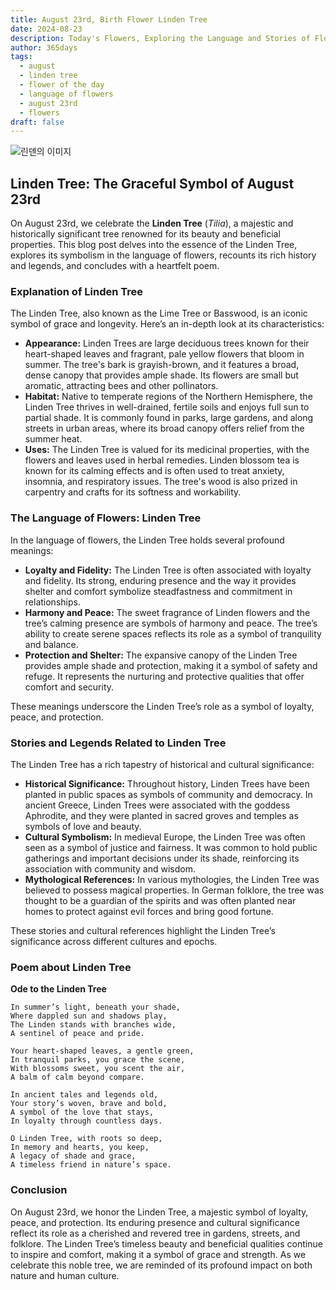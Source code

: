 ```yaml
---
title: August 23rd, Birth Flower Linden Tree
date: 2024-08-23
description: Today's Flowers, Exploring the Language and Stories of Flowers Linden Tree
author: 365days
tags:
  - august
  - linden tree
  - flower of the day
  - language of flowers
  - august 23rd
  - flowers
draft: false
---
```


![린덴의 이미지](https://cdn.pixabay.com/photo/2020/06/28/18/30/linde-5350285_1280.jpg#center)

## Linden Tree: The Graceful Symbol of August 23rd

On August 23rd, we celebrate the **Linden Tree** (*Tilia*), a majestic and historically significant tree renowned for its beauty and beneficial properties. This blog post delves into the essence of the Linden Tree, explores its symbolism in the language of flowers, recounts its rich history and legends, and concludes with a heartfelt poem.

### Explanation of Linden Tree

The Linden Tree, also known as the Lime Tree or Basswood, is an iconic symbol of grace and longevity. Here’s an in-depth look at its characteristics:

- **Appearance:** Linden Trees are large deciduous trees known for their heart-shaped leaves and fragrant, pale yellow flowers that bloom in summer. The tree's bark is grayish-brown, and it features a broad, dense canopy that provides ample shade. Its flowers are small but aromatic, attracting bees and other pollinators.
- **Habitat:** Native to temperate regions of the Northern Hemisphere, the Linden Tree thrives in well-drained, fertile soils and enjoys full sun to partial shade. It is commonly found in parks, large gardens, and along streets in urban areas, where its broad canopy offers relief from the summer heat.
- **Uses:** The Linden Tree is valued for its medicinal properties, with the flowers and leaves used in herbal remedies. Linden blossom tea is known for its calming effects and is often used to treat anxiety, insomnia, and respiratory issues. The tree's wood is also prized in carpentry and crafts for its softness and workability.

### The Language of Flowers: Linden Tree

In the language of flowers, the Linden Tree holds several profound meanings:

- **Loyalty and Fidelity:** The Linden Tree is often associated with loyalty and fidelity. Its strong, enduring presence and the way it provides shelter and comfort symbolize steadfastness and commitment in relationships.
- **Harmony and Peace:** The sweet fragrance of Linden flowers and the tree’s calming presence are symbols of harmony and peace. The tree’s ability to create serene spaces reflects its role as a symbol of tranquility and balance.
- **Protection and Shelter:** The expansive canopy of the Linden Tree provides ample shade and protection, making it a symbol of safety and refuge. It represents the nurturing and protective qualities that offer comfort and security.

These meanings underscore the Linden Tree’s role as a symbol of loyalty, peace, and protection.

### Stories and Legends Related to Linden Tree

The Linden Tree has a rich tapestry of historical and cultural significance:

- **Historical Significance:** Throughout history, Linden Trees have been planted in public spaces as symbols of community and democracy. In ancient Greece, Linden Trees were associated with the goddess Aphrodite, and they were planted in sacred groves and temples as symbols of love and beauty.
- **Cultural Symbolism:** In medieval Europe, the Linden Tree was often seen as a symbol of justice and fairness. It was common to hold public gatherings and important decisions under its shade, reinforcing its association with community and wisdom.
- **Mythological References:** In various mythologies, the Linden Tree was believed to possess magical properties. In German folklore, the tree was thought to be a guardian of the spirits and was often planted near homes to protect against evil forces and bring good fortune.

These stories and cultural references highlight the Linden Tree’s significance across different cultures and epochs.

### Poem about Linden Tree

**Ode to the Linden Tree**

	In summer’s light, beneath your shade,
	Where dappled sun and shadows play,
	The Linden stands with branches wide,
	A sentinel of peace and pride.
	
	Your heart-shaped leaves, a gentle green,
	In tranquil parks, you grace the scene,
	With blossoms sweet, you scent the air,
	A balm of calm beyond compare.
	
	In ancient tales and legends old,
	Your story’s woven, brave and bold,
	A symbol of the love that stays,
	In loyalty through countless days.
	
	O Linden Tree, with roots so deep,
	In memory and hearts, you keep,
	A legacy of shade and grace,
	A timeless friend in nature’s space.

### Conclusion

On August 23rd, we honor the Linden Tree, a majestic symbol of loyalty, peace, and protection. Its enduring presence and cultural significance reflect its role as a cherished and revered tree in gardens, streets, and folklore. The Linden Tree’s timeless beauty and beneficial qualities continue to inspire and comfort, making it a symbol of grace and strength. As we celebrate this noble tree, we are reminded of its profound impact on both nature and human culture.